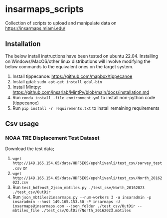 # insarmaps_scripts

Collection of scripts to upload and manipulate data on https://insarmaps.miami.edu/

## Installation

The below install instructions have been tested on ubuntu 22.04. Installing on Windows/MacOS/other linux distributions will involve modifying the below commands to the equivalent ones on the target system.

1. Install tippecanoe: https://github.com/mapbox/tippecanoe
2. Install gdal: ```sudo apt-get install gdal-bin```
3. Install Mintpy: https://github.com/insarlab/MintPy/blob/main/docs/installation.md
4. Run `conda install -file environment.yml` to install non-python code (tippecanoe)
5. Run `pip install -r requirements.txt` to install remaining requirements

## Csv usage
### NOAA TRE Displacement Test Dataset

Download the test data;

1. `wget http://149.165.154.65/data/HDF5EOS/epehlivanli/test_csv/sarvey_test.csv`
   or
2. `wget http://149.165.154.65/data/HDF5EOS/epehlivanli/test_csv/North_20162023.csv`
3. Run `test_hdfeos5_2json_mbtiles.py ./test_csv/North_20162023 ./test_csv/OutDir`
4. Run `json_mbtiles2insarmaps.py --num-workers 3 -u insaradmin -p insaradmin --host 149.165.153.50 -P insarmaps -U insarmaps@insarmaps.com --json_folder ./test_csv/OutDir --mbtiles_file ./test_csv/OutDir/North_20162023.mbtiles`

